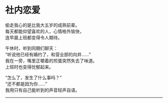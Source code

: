 # 社内恋爱

偷走我心的是比我大五岁的成熟前辈。\
每天都能仰望喜欢的人，心情格外愉快，\
连早晨上班都变得令人期待。

午休时，听到同期们聊天：\
“听说他已经有婚约了，和营业部的向井……”\
我在一旁，嘴里正嚼着的煎蛋突然失去了味道。\
上班时也变得忧郁起来。

“怎么了，发生了什么事吗？”\
“还不都是因为你……”\
我用只有自己能听到的声音轻声自语。

---
